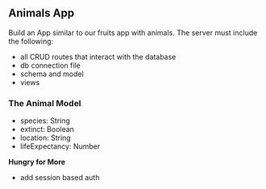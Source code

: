 ## Animals App

Build an App similar to our fruits app with animals.  The server must include the following:
- all CRUD routes that interact with the database
- db connection file
- schema and model 
- views 

### The Animal Model

- species: String
- extinct: Boolean
- location: String
- lifeExpectancy: Number

**Hungry for More**
- add session based auth